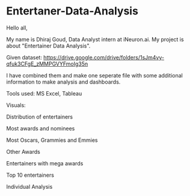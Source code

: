 # Entertaner-Data-Analysis
Hello all,

My name is Dhiraj Goud, Data Analyst intern at iNeuron.ai. My project is about "Entertainer Data Analysis".

Given dataset: https://drive.google.com/drive/folders/1sJm4vy-qfuk3CFgE_zMMPGVYFmoIg35n

I have combined them and make one seperate file with some additional information to make analysis and dashboards.

Tools used: MS Excel, Tableau

Visuals:

Distribution of entertainers

Most awards and nominees

Most Oscars, Grammies and Emmies

Other Awards

Entertainers with mega awards

Top 10 entertainers

Individual Analysis
